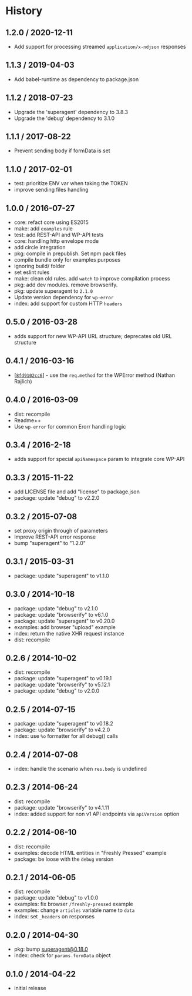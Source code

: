 # History

## 1.2.0 / 2020-12-11

- Add support for processing streamed `application/x-ndjson` responses

## 1.1.3 / 2019-04-03

- Add babel-runtime as dependency to package.json

## 1.1.2 / 2018-07-23

- Upgrade the 'superagent' dependency to 3.8.3
- Upgrade the 'debug' dependency to 3.1.0

## 1.1.1 / 2017-08-22

- Prevent sending body if formData is set

## 1.1.0 / 2017-02-01

- test: prioritize ENV var when taking the TOKEN
- improve sending files handling

## 1.0.0 / 2016-07-27

- core: refact core using ES2015
- make: add `examples` rule
- test: add REST-API and WP-API tests
- core: handling http envelope mode
- add circle integration
- pkg: compile in prepublish. Set npm pack files
- compile bundle only for examples purposes
- ignoring build/ folder
- set eslint rules
- make: clean old rules. add `watch` to improve compilation process
- pkg: add dev modules. remove browserify.
- pkg: update superagent to `2.1.0`
- Update version dependency for `wp-error`
- index: add support for custom HTTP `headers`

## 0.5.0 / 2016-03-28

- adds support for new WP-API URL structure; deprecates old URL structure

## 0.4.1 / 2016-03-16

- [[`8fd9102cc6`](https://github.com/Automattic/wpcom-xhr-request/commit/8fd9102cc6)] - use the `req.method` for the WPError method (Nathan Rajlich)

## 0.4.0 / 2016-03-09

- dist: recompile
- Readme++
- Use `wp-error` for common Erorr handling logic

## 0.3.4 / 2016-2-18

- adds support for special `apiNamespace` param to integrate core WP-API

## 0.3.3 / 2015-11-22

- add LICENSE file and add "license" to package.json
- package: update "debug" to v2.2.0

## 0.3.2 / 2015-07-08

- set proxy origin through of parameters
- Improve REST-API error response
- bump "superagent" to "1.2.0"

## 0.3.1 / 2015-03-31

- package: update "superagent" to v1.1.0

## 0.3.0 / 2014-10-18

- package: update "debug" to v2.1.0
- package: update "browserify" to v6.1.0
- package: update "superagent" to v0.20.0
- examples: add browser "upload" example
- index: return the native XHR request instance
- dist: recompile

## 0.2.6 / 2014-10-02

- dist: recompile
- package: update "superagent" to v0.19.1
- package: update "browserify" to v5.12.1
- package: update "debug" to v2.0.0

## 0.2.5 / 2014-07-15

- package: update "superagent" to v0.18.2
- package: update "browserify" to v4.2.0
- index: use `%o` formatter for all debug() calls

## 0.2.4 / 2014-07-08

- index: handle the scenario when `res.body` is undefined

## 0.2.3 / 2014-06-24

- dist: recompile
- package: update "browserify" to v4.1.11
- index: added support for non v1 API endpoints via `apiVersion` option

## 0.2.2 / 2014-06-10

- dist: recompile
- examples: decode HTML entities in "Freshly Pressed" example
- package: be loose with the `debug` version

## 0.2.1 / 2014-06-05

- dist: recompile
- package: update "debug" to v1.0.0
- examples: fix browser `/freshly-pressed` example
- examples: change `articles` variable name to `data`
- index: set `_headers` on responses

## 0.2.0 / 2014-04-30

- pkg: bump superagent@0.18.0
- index: check for `params.formData` object

## 0.1.0 / 2014-04-22

- initial release
